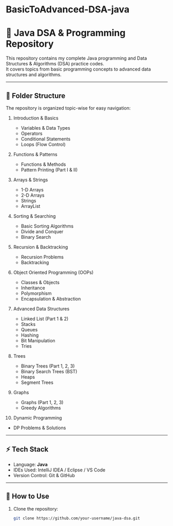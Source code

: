 # BasicToAdvanced-DSA-java
# 🚀 Java DSA & Programming Repository

This repository contains my complete Java programming and Data Structures & Algorithms (DSA) practice codes.  
It covers topics from basic programming concepts to advanced data structures and algorithms.

---

## 📂 Folder Structure

The repository is organized topic-wise for easy navigation:

1. Introduction & Basics
   - Variables & Data Types
   - Operators
   - Conditional Statements
   - Loops (Flow Control)

2. Functions & Patterns
   - Functions & Methods
   - Pattern Printing (Part I & II)

3. Arrays & Strings
   - 1-D Arrays
   - 2-D Arrays
   - Strings
   - ArrayList

4. Sorting & Searching
   - Basic Sorting Algorithms
   - Divide and Conquer
   - Binary Search

5. Recursion & Backtracking
   - Recursion Problems
   - Backtracking

6. Object Oriented Programming (OOPs)
   - Classes & Objects
   - Inheritance
   - Polymorphism
   - Encapsulation & Abstraction

7. Advanced Data Structures
   - Linked List (Part 1 & 2)
   - Stacks
   - Queues
   - Hashing
   - Bit Manipulation
   - Tries

8. Trees
   - Binary Trees (Part 1, 2, 3)
   - Binary Search Trees (BST)
   - Heaps
   - Segment Trees

9. Graphs
   - Graphs (Part 1, 2, 3)
   - Greedy Algorithms

10. Dynamic Programming
   - DP Problems & Solutions

---

## ⚡ Tech Stack
- Language: **Java**
- IDEs Used: IntelliJ IDEA / Eclipse / VS Code
- Version Control: Git & GitHub

---

## 📖 How to Use
1. Clone the repository:
   ```bash
   git clone https://github.com/your-username/java-dsa.git
